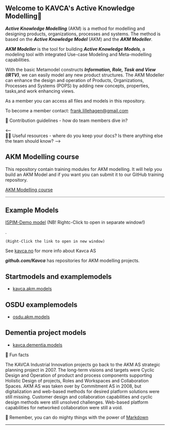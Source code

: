 ## Welcome to KAVCA's  Active Knowledge Modelling🙌

***Active Knowledge Modelling*** (AKM) is a method for modelling and designing products, organizations, processes and systems. The method is based on the ***Active Knowledge Model*** (AKM) and the ***AKM Modeller***.  

***AKM Modeller*** is the tool for building ***Active Knowledge Models***, a modeling tool with integrated Use-case Modeling and Meta-modelling capabilities.

With the basic Metamodel constructs ***Information, Role, Task and View (IRTV)***, we can easily model any new product structures. The AKM Modeller can enhance the design and operation of Products, Organizations, Processes and Systems (POPS) by adding new concepts, properties, tasks,and work enhancing views.

As a member you can access all files and models in this repository.

To become a member contact: <frank.lillehagen@gmail.com>

👀 Contribution guidelines - how do team members dive in?

<--  
👩‍💻 Useful resources - where do you keep your docs? Is there anything else the team should know?
-->

## AKM Modelling course

This repository contain training modules for AKM modelling.
It will help you build an AKM Model and if you want you can submit it to our GitHub training repository.

[AKM Modelling course](content/Home.md)

<hr style="background: gray" />

## Example Models

[ISPIM-Demo model](https://akmmclient-beta.vercel.app/modelling?focus=%7B%22githubFile%22%3A%7B%22org%22%3A%22kavca%22%2C%22repo%22%3A%22kavca-akm-models%22%2C%22branch%22%3A%22main%22%2C%22path%22%3A%22test-models%22%2C%22filename%22%3A%22ISPIM-Workshop-Demo_Project.json%22%7D%7D) (NB! Rightc-Click to open in separate window!)

.

<code>(Right-Click the link to open in new window)</code>

See [kavca.no](https://kavca-homepage-blog.vercel.app/) for more info about Kavca AS

***github.com/Kavca*** has repositories for AKM modelling projects.

## Startmodels and examplemodels

- [kavca.akm.models](https://kavca.github.io/kavca-akm-models/)

## OSDU examplemodels

- [osdu.akm.models](https://kavca.github.io/osdu-akm-models/)

## Dementia project models

- [kavca.dementia.models](https://kavca.github.io/dementia-akm-models/)

🍪 Fun facts

The KAVCA Industrial Innovation projects go back to the AKM AS strategic planning project in 2007. The long-term visions and targets were Cyclic Design and Operation of product and process components supporting Holistic Design of projects, Roles and Workspaces and Collaboration Spaces. AKM AS was taken over by Commitment AS in 2008, but digitalization and web-based methods for desired platform solutions were still missing. Customer design and collaboration capabilities and cyclic design methods were still unsolved challenges. Web-based platform capabilities for networked collaboration were still a void.

🧙 Remember, you can do mighty things with the power of [Markdown](https://docs.github.com/github/writing-on-github/getting-started-with-writing-and-formatting-on-github/basic-writing-and-formatting-syntax)

---
